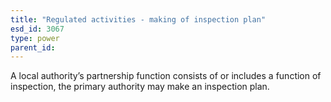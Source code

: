 ```yaml
---
title: "Regulated activities - making of inspection plan"
esd_id: 3067
type: power
parent_id:  
---
```


A local authority’s partnership function consists of or includes a function of inspection, the primary authority may make an inspection plan.

